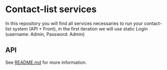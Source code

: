 # Contact-list services

In this repository you will find all services necessaries to run your contact-list system (API + Front), in the first iteration we will use static Login (username: Admin, Password: Admin)

## API

See [README.md](./users-api/README.md) for more information.
